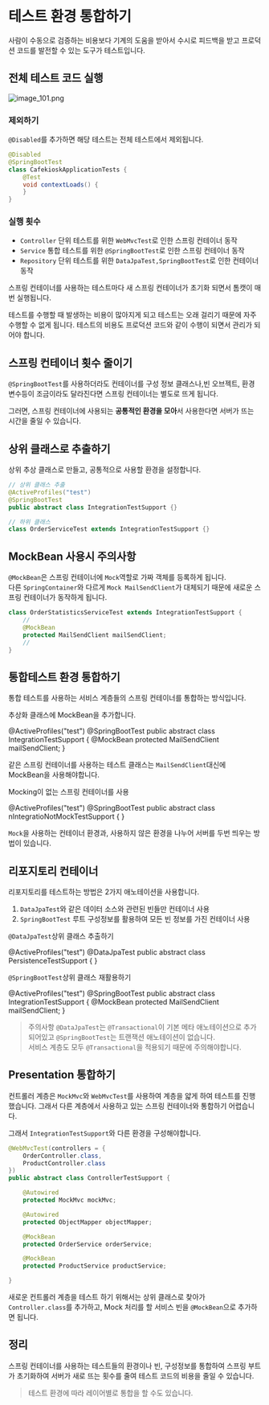 # 테스트 환경 통합하기
사람이 수동으로 검증하는 비용보다 기계의 도움을 받아서 수시로 피드백을 받고 
프로덕션 코드를 발전할 수 있는 도구가 테스트입니다.  

## 전체 테스트 코드 실행
![image_101.png](image_10.png)

### 제외하기
`@Disabled`를 추가하면 해당 테스트는 전체 테스트에서 제외됩니다.
```Java
@Disabled
@SpringBootTest
class CafekioskApplicationTests {
    @Test
    void contextLoads() {
    }
}
```

### 실행 횟수
+ `Controller` 단위 테스트를 위한 `WebMvcTest`로 인한 스프링 컨테이너 동작
+ `Service` 통합 테스트를 위한 `@SpringBootTest`로 인한 스프링 컨테이너 동작
+ `Repository` 단위 테스트를 위한 `DataJpaTest,SpringBootTest`로 인한 컨테이너 동작
  
스프링 컨테이너를 사용하는 테스트마다 새 스프링 컨테이너가 초기화 되면서 톰캣이 매번 실행됩니다.  
  
테스트를 수행할 때 발생하는 비용이 많아지게 되고 테스트는 오래 걸리기 때문에 자주 수행할 수 없게 됩니다. 
테스트의 비용도 프로덕션 코드와 같이 수행이 되면서 관리가 되어야 합니다.  

## 스프링 컨테이너 횟수 줄이기
`@SpringBootTest`를 사용하더라도 컨테이너를 구성 정보 클래스나,빈 오브젝트, 환경 변수등이 조금이라도 
달라진다면 스프링 컨테이너는 별도로 뜨게 됩니다.  
  
그러면, 스프링 컨테이너에 사용되는 **공통적인 환경을 모아**서 사용한다면 서버가 뜨는 시간을 줄일 수 있습니다.  
  
## 상위 클래스로 추출하기

상위 추상 클래스로 만들고, 공통적으로 사용할 환경을 설정합니다.
```Java
// 상위 클래스 추출
@ActiveProfiles("test")
@SpringBootTest
public abstract class IntegrationTestSupport {}

// 하위 클래스
class OrderServiceTest extends IntegrationTestSupport {}
```  

## MockBean 사용시 주의사항
`@MockBean`은 스프링 컨테이너에 `Mock`역할로 가짜 객체를 등록하게 됩니다.  
다른 `SpringContainer`와 다르게 `Mock MailSendClient`가 대체되기 때문에 
새로운 스프링 컨테이너가 동작하게 됩니다.
```Java
class OrderStatisticsServiceTest extends IntegrationTestSupport {
    //
    @MockBean
    protected MailSendClient mailSendClient;
    //
}
```   
## 통합테스트 환경 통합하기
통합 테스트를 사용하는 서비스 계층들의 스프링 컨테이너를 통합하는 방식입니다.
<procedure title="해결 방법 2가지">
    <step>
        <p>추상화 클래스에 MockBean을 추가합니다.</p>
        <code-block>
            @ActiveProfiles("test")
            @SpringBootTest
            public abstract class IntegrationTestSupport {
                @MockBean
                protected MailSendClient mailSendClient;
            }
        </code-block>
        <p>
            같은 스프링 컨테이너를 사용하는 테스트 클래스는 `MailSendClient`대신에 MockBean을 사용해야합니다. 
        </p>
    </step>
    <step>
        <p>Mocking이 없는 스프링 컨테이너를 사용</p>
        <code-block>
            @ActiveProfiles("test")
            @SpringBootTest
            public abstract class nIntegratioNotMockTestSupport {
            }
        </code-block>
        <p>
            `Mock`을 사용하는 컨테이너 환경과, 사용하지 않은 환경을 나누어 서버를 두번 띄우는 방법이 있습니다. 
        </p>
    </step>
</procedure>
  
## 리포지토리 컨테이너
리포지토리를 테스트하는 방법은 2가지 애노테이션을 사용합니다.
1. `DataJpaTest`와 같은 데이터 소스와 관련된 빈들만 컨테이너 사용
2. `SpringBootTest` 루트 구성정보를 활용하여 모든 빈 정보를 가진 컨테이너 사용  
  
<procedure title="테스트 통합 방식 2가지">
    <step>
        <p><code>@DataJpaTest</code>상위 클래스 추출하기</p>
        <code-block>
            @ActiveProfiles("test")
            @DataJpaTest
            public abstract class PersistenceTestSupport {
            }
        </code-block>
    </step>
    <step>
        <p><code>@SpringBootTest</code>상위 클래스 재활용하기</p>
        <code-block>
            @ActiveProfiles("test")
            @SpringBootTest
            public abstract class IntegrationTestSupport {
                @MockBean
                protected MailSendClient mailSendClient;
            }
        </code-block>
    </step>
</procedure>  
  
> 주의사항
> `@DataJpaTest`는 `@Transactional`이 기본 메타 애노테이션으로 추가되어있고 
> `@SpringBootTest`는 트랜잭션 애노테이션이 없습니다.  
> 서비스 계층도 모두 `@Transactional`을 적용되기 때문에 주의해야합니다.  
  
## Presentation 통합하기
컨트롤러 계층은 `MockMvc`와 `WebMvcTest`를 사용하여 계층을 얇게 하여 테스트를 진행했습니다. 
그래서 다른 계층에서 사용하고 있는 스프링 컨테이너와 통합하기 어렵습니다.  
  
그래서 `IntegrationTestSupport`와 다른 환경을 구성해야합니다.  
  
```Java
@WebMvcTest(controllers = {
    OrderController.class,
    ProductController.class
})
public abstract class ControllerTestSupport {

    @Autowired
    protected MockMvc mockMvc;

    @Autowired
    protected ObjectMapper objectMapper;

    @MockBean
    protected OrderService orderService;

    @MockBean
    protected ProductService productService;

}
```  
새로운 컨트롤러 계층을 테스트 하기 위해서는 상위 클래스로 찾아가 
`Controller.class`를 추가하고, Mock 처리를 할 서비스 빈을 `@MockBean`으로 추가하면 됩니다.  
  
## 정리 
스프링 컨테이너를 사용하는 테스트들의 환경이나 빈, 구성정보를 통합하여 
스프링 부트가 초기화하여 서버가 새로 뜨는 횟수를 줄여 테스트 코드의 비용을 줄일 수 있습니다.  
  
> 테스트 환경에 따라 레이어별로 통합을 할 수도 있습니다.